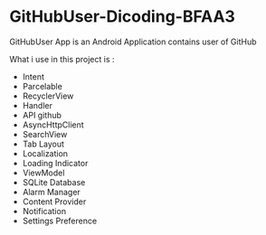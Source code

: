 # GitHubUser-Dicoding-BFAA3
GitHubUser App is an Android Application contains user of GitHub

What i use in this project is :

- Intent
- Parcelable
- RecyclerView
- Handler
- API github
- AsyncHttpClient
- SearchView
- Tab Layout
- Localization
- Loading Indicator
- ViewModel
- SQLite Database
- Alarm Manager
- Content Provider
- Notification
- Settings Preference
